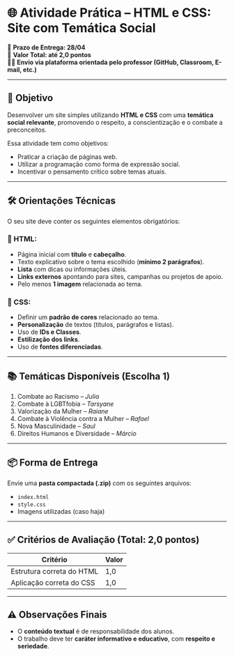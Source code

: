# 🌐 Atividade Prática – HTML e CSS: Site com Temática Social

📅 **Prazo de Entrega: 28/04**  
🎯 **Valor Total: até 2,0 pontos**  
🧑‍🏫 **Envio via plataforma orientada pelo professor (GitHub, Classroom, E-mail, etc.)**

---

## 🎯 Objetivo

Desenvolver um site simples utilizando **HTML e CSS** com uma **temática social relevante**, promovendo o respeito, a conscientização e o combate a preconceitos.

Essa atividade tem como objetivos:

- Praticar a criação de páginas web.
- Utilizar a programação como forma de expressão social.
- Incentivar o pensamento crítico sobre temas atuais.

---

## 🛠️ Orientações Técnicas

O seu site deve conter os seguintes elementos obrigatórios:

### 🔸 HTML:
- Página inicial com **título** e **cabeçalho**.
- Texto explicativo sobre o tema escolhido (**mínimo 2 parágrafos**).
- **Lista** com dicas ou informações úteis.
- **Links externos** apontando para sites, campanhas ou projetos de apoio.
- Pelo menos **1 imagem** relacionada ao tema.

### 🔸 CSS:
- Definir um **padrão de cores** relacionado ao tema.
- **Personalização** de textos (títulos, parágrafos e listas).
- Uso de **IDs e Classes**.
- **Estilização dos links**.
- Uso de **fontes diferenciadas**.

---

## 📚 Temáticas Disponíveis (Escolha 1)

1. Combate ao Racismo – *Julia*  
2. Combate à LGBTfobia – *Tarsyane*  
3. Valorização da Mulher – *Raiane*  
4. Combate à Violência contra a Mulher – *Rafael*  
5. Nova Masculinidade – *Saul*  
6. Direitos Humanos e Diversidade – *Márcio*

---

## 📦 Forma de Entrega

Envie uma **pasta compactada (.zip)** com os seguintes arquivos:

- `index.html`  
- `style.css`  
- Imagens utilizadas (caso haja)

---

## ✅ Critérios de Avaliação (Total: 2,0 pontos)

| Critério                                      | Valor |
|----------------------------------------------|--------|
| Estrutura correta do HTML                    | 1,0    |
| Aplicação correta do CSS                     | 1,0    |

---

## ⚠️ Observações Finais

- O **conteúdo textual** é de responsabilidade dos alunos.
- O trabalho deve ter **caráter informativo e educativo**, com **respeito e seriedade**.
